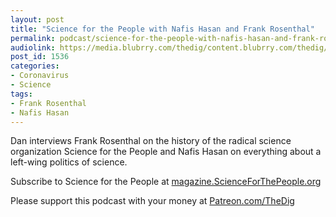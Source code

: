 ```yaml
---
layout: post
title: "Science for the People with Nafis Hasan and Frank Rosenthal"
permalink: podcast/science-for-the-people-with-nafis-hasan-and-frank-rosenthal/
audiolink: https://media.blubrry.com/thedig/content.blubrry.com/thedig/The_Dig-EP_258-SFTP.mp3
post_id: 1536
categories: 
- Coronavirus
- Science
tags: 
- Frank Rosenthal
- Nafis Hasan
---
```


Dan interviews Frank Rosenthal on the history of the radical science organization Science for the People and Nafis Hasan on everything about a left-wing politics of science.

Subscribe to 
Science for the People at 
[magazine.ScienceForThePeople.org](https://magazine.ScienceForThePeople.org)

Please support this podcast with your money at 
[Patreon.com/TheDig](https://Patreon.com/TheDig)
